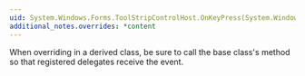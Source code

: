 ```yaml
---
uid: System.Windows.Forms.ToolStripControlHost.OnKeyPress(System.Windows.Forms.KeyPressEventArgs)
additional_notes.overrides: *content
---
```


<p>When overriding <xref href="System.Windows.Forms.ToolStripControlHost.OnKeyPress(System.Windows.Forms.KeyPressEventArgs)"></xref> in a derived class, be sure to call the base class's <xref href="System.Windows.Forms.ToolStripControlHost.OnKeyPress(System.Windows.Forms.KeyPressEventArgs)"></xref> method so that registered delegates receive the event.</p>


